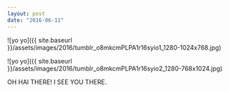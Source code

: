```yaml
---
layout: post
date: "2016-06-11"
---
```


![yo yo]({{ site.baseurl }}/assets/images/2016/tumblr_o8mkcmPLPA1r16syio1_1280-1024x768.jpg)

![yo yo]({{ site.baseurl }}/assets/images/2016/tumblr_o8mkcmPLPA1r16syio2_1280-768x1024.jpg)

OH HAI THERE! I SEE YOU THERE.
